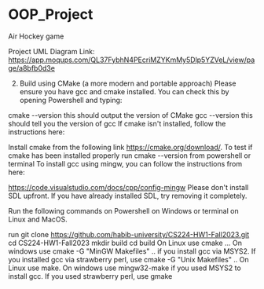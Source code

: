 # OOP_Project
Air Hockey game

Project UML Diagram Link: https://app.moqups.com/QL37FybhN4PEcriMZYKmMy5Dlp5YZVeL/view/page/a8bfb0d3e

2. Build using CMake (a more modern and portable approach)
Please ensure you have gcc and cmake installed. You can check this by opening Powershell and typing:

cmake --version this should output the version of CMake
gcc --version this should tell you the version of gcc
If cmake isn't installed, follow the instructions here:

Install cmake from the following link https://cmake.org/download/. To test if cmake has been installed properly run cmake --version from powershell or terminal
To install gcc using mingw, you can follow the instructions from here:

https://code.visualstudio.com/docs/cpp/config-mingw
Please don't install SDL upfront. If you have already installed SDL, try removing it completely.

Run the following commands on Powershell on Windows or terminal on Linux and MacOS.

run git clone https://github.com/habib-university/CS224-HW1-Fall2023.git
cd CS224-HW1-Fall2023
mkdir build
cd build
On Linux use cmake ... On windows use cmake -G "MinGW Makefiles" .. if you install gcc via MSYS2. If you installed gcc via strawberry perl, use cmake -G "Unix Makefiles" ..
On Linux use make. On windows use mingw32-make if you used MSYS2 to install gcc. If you used strawberry perl, use gmake
